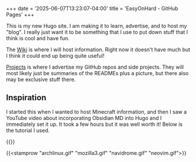 +++
date = '2025-06-07T13:23:07-04:00'
title = 'EasyOnHard - GitHub Pages'
+++

This is my new Hugo site. I am making it to learn, advertise, and to host my "blog". I really just want it to be something that I use to put down stuff that I think is cool and have fun.

The [Wiki](/wiki) is where I will host information. Right now it doesn't have much but I think it could end up being quite useful!

[Projects](projects) is where I advertise my GitHub repos and side projects. They will most likely just be summaries of the READMEs plus a picture, but there also may be exclusive stuff there.
## Inspiration
I started this when I wanted to host Minecraft information, and then I saw a YouTube video about incorporating Obsidian MD into Hugo and I immediately set it up. It took a few hours but it was well worth it! Below is the tutorial I used.

{{<youtube dnE7c0ELEH8>}}

{{<stamprow "archlinux.gif" "mozilla3.gif" "navidrome.gif" "neovim.gif">}}


